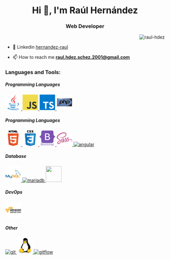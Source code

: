 <h1 align="center">Hi 👋, I'm Raúl Hernández</h1>
<h3 align="center">Web Developer</h3>

<p align="right"> <img src="https://komarev.com/ghpvc/?username=raul-hdez&label=Profile%20views&color=0e75b6&style=flat" alt="raul-hdez" /> </p>

- 📄 Linkedin [hernandez-raul](https://www.linkedin.com/in/hernandez-raul/)

- 📫 How to reach me **raul.hdez.schez.2001@gmail.com**


<h3 align="left">Languages and Tools:</h3>
<h5>Programming Languages</h5>
<p align="left">

<a href="https://www.java.com" target="_blank" rel="noreferrer"> <img src="https://raw.githubusercontent.com/devicons/devicon/master/icons/java/java-original.svg" alt="java" width="50" height="50"/> </a><a href="https://developer.mozilla.org/en-US/docs/Web/JavaScript" target="_blank" rel="noreferrer"> <img src="https://raw.githubusercontent.com/devicons/devicon/master/icons/javascript/javascript-original.svg" alt="javascript" width="50" height="50"/> </a><a href="https://www.typescriptlang.org/" target="_blank" rel="noreferrer"> <img src="https://raw.githubusercontent.com/devicons/devicon/master/icons/typescript/typescript-original.svg" alt="typescript" width="50" height="50"/> </a><a href="https://www.php.net" target="_blank" rel="noreferrer"> <img src="https://raw.githubusercontent.com/devicons/devicon/master/icons/php/php-original.svg" alt="php" width="50" height="50"/> </a>
</p>

<h5>Programming Languages</h5>
<p align="left">

<a href="https://www.w3.org/html/" target="_blank" rel="noreferrer"> <img src="https://raw.githubusercontent.com/devicons/devicon/master/icons/html5/html5-original-wordmark.svg" alt="html5" width="50" height="50"/> </a><a href="https://www.w3schools.com/css/" target="_blank" rel="noreferrer"> <img src="https://raw.githubusercontent.com/devicons/devicon/master/icons/css3/css3-original-wordmark.svg" alt="css3" width="50" height="50"/> </a><a href="https://getbootstrap.com" target="_blank" rel="noreferrer"> <img src="https://raw.githubusercontent.com/devicons/devicon/master/icons/bootstrap/bootstrap-plain-wordmark.svg" alt="bootstrap" width="50" height="50"/> </a><a href="https://sass-lang.com" target="_blank" rel="noreferrer"> <img src="https://raw.githubusercontent.com/devicons/devicon/master/icons/sass/sass-original.svg" alt="sass" width="50" height="50"/> </a><a href="https://angular.io" target="_blank" rel="noreferrer"> <img src="https://angular.io/assets/images/logos/angular/angular.svg" alt="angular" width="50" height="50"/> </a>
</p>

<!-- 
<h5>Backend Development</h5>
<p align="left">
<a href="https://nodejs.org" target="_blank" rel="noreferrer"> <img src="https://raw.githubusercontent.com/devicons/devicon/master/icons/nodejs/nodejs-original-wordmark.svg" alt="nodejs" width="50" height="50"/> </a>
</p>
-->
<h5>Database</h5>
<p align="left">

<a href="https://www.mysql.com/" target="_blank" rel="noreferrer"> <img src="https://raw.githubusercontent.com/devicons/devicon/master/icons/mysql/mysql-original-wordmark.svg" alt="mysql" width="50" height="50"/> </a><a href="https://mariadb.org/" target="_blank" rel="noreferrer"> <img src="https://www.vectorlogo.zone/logos/mariadb/mariadb-icon.svg" alt="mariadb" width="50" height="50"/> </a><a href="https://aws.amazon.com/es/dynamodb/" target="_blank" rel="noreferrer"> <img src="https://d3njjcbhbojbot.cloudfront.net/api/utilities/v1/imageproxy/https://coursera-course-photos.s3.amazonaws.com/a6/5a3fc03aa849d8bfe1633b15a6ae00/DynamoDBicon-08.jpg?auto=format%2Ccompress&dpr=1" width="50" height="50"/> </a>
</p>

<h5>DevOps</h5>
<p align="left">

<a href="https://aws.amazon.com" target="_blank" rel="noreferrer"> <img src="https://raw.githubusercontent.com/devicons/devicon/master/icons/amazonwebservices/amazonwebservices-original-wordmark.svg" alt="aws" width="50" height="50"/> </a>
</p>

<h5>Other</h5>
<p align="left">
<a href="https://git-scm.com/" target="_blank" rel="noreferrer"> <img src="https://www.vectorlogo.zone/logos/git-scm/git-scm-icon.svg" alt="git" width="50" height="50"/> </a><a href="https://www.linux.org/" target="_blank" rel="noreferrer"> <img src="https://raw.githubusercontent.com/devicons/devicon/master/icons/linux/linux-original.svg" alt="linux" width="50" height="50"/> </a><a href="https://www.atlassian.com/es/git/tutorials/comparing-workflows/gitflow-workflow" target="_blank" rel="noreferrer"> <img src="https://res.cloudinary.com/practicaldev/image/fetch/s--WHWcjNdE--/c_limit%2Cf_auto%2Cfl_progressive%2Cq_auto%2Cw_880/https://my-bucket-image2.s3.amazonaws.com/ImageGitHub/git-flow-logo.png" alt="gitflow" width="50" height="50"/> </a>
</p>
